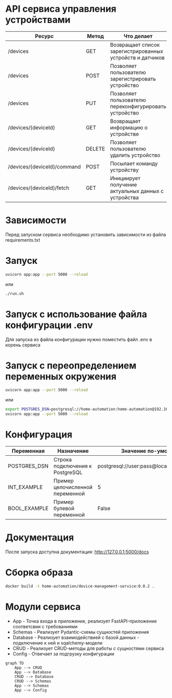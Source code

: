 # API сервиса управления устройствами


| Ресурс                      | Метод  | Что делает                                                | Доступ       |
| -----------                 | -----  | ---                                                       | ---          |
| /devices                    | GET    | Возвращает список зарегистрированных устройств и датчиков | Пользователь |
| /devices                    | POST   | Позволяет пользователю зарегистрировать устройство        | Пользователь |
| /devices                    | PUT    | Позволяет пользователю переконфигурировать устройство     | Пользователь |
| /devices/{deviceId}         | GET    | Возвращает информацию о устройстве                        | Пользователь |
| /devices/{deviceId}         | DELETE | Позволяет пользователю удалить устройство                 | Пользователь |
| /devices/{deviceId}/command | POST   | Посылает команду устройству                               | Пользователь |
| /devices/{deviceId}/fetch   | GET    | Инициирует получение актуальных данных с устройства       | Пользователь |    


# Зависимости

Перед запуском сервиса необходимо установить зависимости из файла requirements.txt

# Запуск

```bash
uvicorn app:app --port 5000 --reload
```

или

```bash
./run.sh
```

# Запуск с использование файла конфигурации .env

Для запуска из файла конфигурации нужно поместить файл .env в корень сервиса

# Запуск с переопределением переменных окружения

```bash
uvicorn app:app --port 5000 --reload
```

или

```bash
export POSTGRES_DSN=postgresql://home-automation:home-automation@192.168.1.50:5432/home-automation
uvicorn app:app --port 5000 --reload
```

# Конфигурация
| Переменная    | Назначение                      | Значение по-умолчанию                        |
| -----------   | -----                           | ---                                          |
| POSTGRES_DSN  | Строка подключения к PostgreSQL | postgresql://user:pass@localhost:5432/foobar |
| INT_EXAMPLE   | Пример целочисленной переменной | 5                                            | 
| BOOL_EXAMPLE  | Пример булевой переменной       | False                                        | 

# Документация

После запуска доступна документация: http://127.0.0.1:5000/docs

# Сборка образа
```bash
docker build -t home-automation/device-management-service:0.0.2 .
```
# Модули сервиса

- App - Точка входа в приложение, реализует FastAPI-приложение соответсвии с требованиями
- Schemas - Реализует Pydantic-схемы сущностей приложения
- Database - Реализует взаимодействией с базой данных - подключение к ней и sqalchemy-модели
- CRUD - Реализует CRUD-методы для работы с сущностями сервиса
- Config - Отвечает за подгрузку конфигурации


```mermaid
graph TD
    App --> CRUD
    App --> Database
    CRUD --> Database
    CRUD --> Schemas
    App --> Schemas
    App --> Config
```